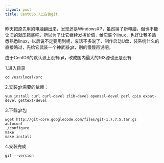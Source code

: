 ```yaml
---
layout: post
title: CentOS6.7上安装git
---
```


昨天把原先用的电脑翻出来，发现还是WindowsXP，虽然换了新电脑，但也不能让旧的就压箱底吧，所以为了让它继续发挥价值，给它装个linux，也好让我多熟悉熟悉linux，以后说不定要用到呢，废话不多说了，制作启动U盘，装系统什么的直接略过，先给它武装一个神武器git，别的慢慢再说吧。
<!--more-->
由于CentOS的默认源上没有git，改成国内最大的163源也还是没有.

1.进入目录

```
cd /usr/local/src
```

2.安装git需要的依赖：

```
yum install curl curl-devel zlib-devel openssl-devel perl cpio expat-devel gettext-devel
```

3.下载git包

```
wget http://git-core.googlecode.com/files/git-1.7.7.5.tar.gz
autoconf
./configure
make
make install
```

4.安装完成

```
git --version
```


